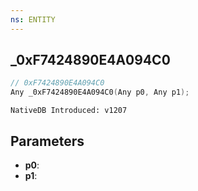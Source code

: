 ```yaml
---
ns: ENTITY
---
```

## _0xF7424890E4A094C0

```c
// 0xF7424890E4A094C0
Any _0xF7424890E4A094C0(Any p0, Any p1);
```

```
NativeDB Introduced: v1207
```

## Parameters
* **p0**:
* **p1**:
